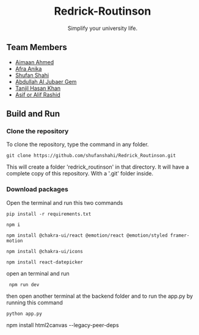 <h1 align="center">Redrick-Routinson</h1>

<p align="center">
Simplify your university life.
</p>

## Team Members

- [Aimaan Ahmed]()
- [Afra Anika](https://github.com/afraanika21)
- [Shufan Shahi](https://github.com/shufanshahi)
- [Abdullah Al Jubaer Gem](https://github.com/jubaer36)
- [Tanjil Hasan Khan](https://github.com/zzhasanzz)
- [Asif or Alif Rashid ](https://github.com/alifrashid00)

## Build and Run

### Clone the repository
To clone the repository, type the command in any folder.
```
git clone https://github.com/shufanshahi/Redrick_Routinson.git
```
This will create a folder 'redrick_routinson' in that directory. 
It will have a complete copy of this repository. With a '.git' folder inside.

### Download packages
Open the terminal and run this two commands
```
pip install -r requirements.txt
```
```
npm i
```
```
npm install @chakra-ui/react @emotion/react @emotion/styled framer-motion
```
```
npm install @chakra-ui/icons
```
```
npm install react-datepicker
```
<p>
open an terminal and run
</p>

```
 npm run dev
```
<p>
then open another terminal at the backend folder and to run the app.py by running this command
</p>

```
python app.py
```


npm install html2canvas --legacy-peer-deps